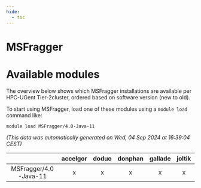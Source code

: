 ```yaml
---
hide:
  - toc
---
```


MSFragger
=========

# Available modules


The overview below shows which MSFragger installations are available per HPC-UGent Tier-2cluster, ordered based on software version (new to old).

To start using MSFragger, load one of these modules using a `module load` command like:

```shell
module load MSFragger/4.0-Java-11
```

*(This data was automatically generated on Wed, 04 Sep 2024 at 16:39:04 CEST)*  

| |accelgor|doduo|donphan|gallade|joltik|shinx|skitty|
| :---: | :---: | :---: | :---: | :---: | :---: | :---: | :---: |
|MSFragger/4.0-Java-11|x|x|x|x|x|-|x|
